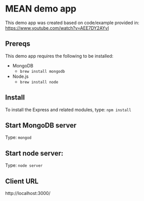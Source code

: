 
# MEAN demo app

This demo app was created based on code/example provided in: https://www.youtube.com/watch?v=AEE7DY2AYvI

## Prereqs

This demo app requires the following to be installed:
* MongoDB
  * `brew install mongodb`
* Node.js
  * `brew install node`

## Install
To install the Express and related modules, type:
`npm install`

## Start MongoDB server
Type: `mongod`

## Start node server:
Type: `node server`  

## Client URL
http://localhost:3000/
